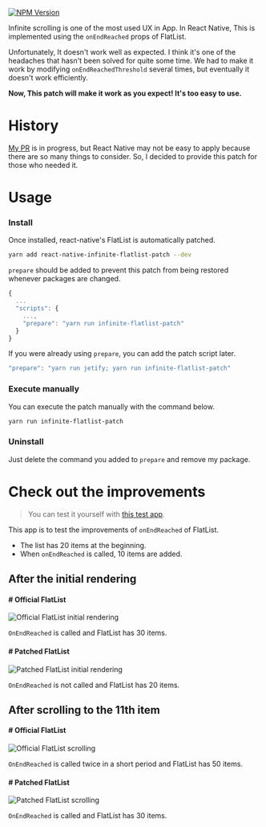 [![NPM Version][npm-image]][npm-url]

Infinite scrolling is one of the most used UX in App. In React Native, This is implemented using the `onEndReached` props of FlatList.

Unfortunately, It doesn't work well as expected. I think it's one of the headaches that hasn't been solved for quite some time. We had to make it work by modifying `onEndReachedThreshold` several times, but eventually it doesn't work efficiently.

**Now, This patch will make it work as you expect! It's too easy to use.**

# History
[My PR](https://github.com/facebook/react-native/pull/26444) is in progress, but React Native may not be easy to apply because there are so many things to consider. So, I decided to provide this patch for those who needed it.

# Usage

### Install
Once installed, react-native's FlatList is automatically patched.
```bash
yarn add react-native-infinite-flatlist-patch --dev
```

`prepare` should be added to prevent this patch from being restored whenever packages are changed.
```javascript
{
  ...
  "scripts": {
    ...,
    "prepare": "yarn run infinite-flatlist-patch"
  }
}
```

If you were already using `prepare`, you can add the patch script later.
```javascript
"prepare": "yarn run jetify; yarn run infinite-flatlist-patch"
```

### Execute manually
You can execute the patch manually with the command below.
```bash
yarn run infinite-flatlist-patch
```

### Uninstall
Just delete the command you added to `prepare` and remove my package.

# Check out the improvements

>You can test it yourself with [this test app](https://github.com/ifsnow/FlatListImprovementTest).

This app is to test the improvements of `onEndReached` of FlatList.

- The list has 20 items at the beginning.
- When `onEndReached` is called, 10 items are added.

## After the initial rendering
#### # Official FlatList
![Official FlatList initial rendering](https://github.com/ifsnow/FlatListImprovementTest/raw/master/screenshots/old_flatlist_initial_renering.png)

`OnEndReached` is called and FlatList has 30 items.

#### # Patched FlatList

![Patched FlatList initial rendering](https://github.com/ifsnow/FlatListImprovementTest/raw/master/screenshots/patched_flatlist_initial_renering.png)

`OnEndReached` is not called and FlatList has 20 items.

## After scrolling to the 11th item
#### # Official FlatList

![Official FlatList scrolling](https://github.com/ifsnow/FlatListImprovementTest/raw/master/screenshots/old_flatlist_scrolling.png)

`OnEndReached` is called twice in a short period and FlatList has 50 items.

#### # Patched FlatList

![Patched FlatList scrolling](https://github.com/ifsnow/FlatListImprovementTest/raw/master/screenshots/patched_flatlist_scrolling.png)

`OnEndReached` is called and FlatList has 30 items.

[npm-image]: https://img.shields.io/npm/v/react-native-infinite-flatlist-patch.svg?style=flat-square
[npm-url]: https://npmjs.org/package/react-native-infinite-flatlist-patch
